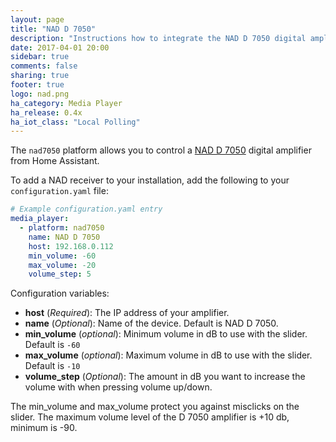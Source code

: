 ```yaml
---
layout: page
title: "NAD D 7050"
description: "Instructions how to integrate the NAD D 7050 digital amplifier into Home Assistant."
date: 2017-04-01 20:00
sidebar: true
comments: false
sharing: true
footer: true
logo: nad.png
ha_category: Media Player
ha_release: 0.4x
ha_iot_class: "Local Polling"
---
```



The `nad7050` platform allows you to control a [NAD D 7050](https://nadelectronics.com/product/d-7050-direct-digital-network-amplifier/) digital amplifier from Home Assistant.

To add a NAD receiver to your installation, add the following to your `configuration.yaml` file:

```yaml
# Example configuration.yaml entry
media_player:
  - platform: nad7050
    name: NAD D 7050
    host: 192.168.0.112
    min_volume: -60
    max_volume: -20
    volume_step: 5
```

Configuration variables:

- **host** (*Required*): The IP address of your amplifier.
- **name** (*Optional*): Name of the device. Default is NAD D 7050.
- **min_volume** (*optional*): Minimum volume in dB to use with the slider. Default is `-60`
- **max_volume** (*optional*): Maximum volume in dB to use with the slider. Default is `-10`
- **volume_step** (*Optional*): The amount in dB you want to increase the volume with when pressing volume up/down.

The min_volume and max_volume protect you against misclicks on the slider. The maximum volume level of the D 7050 amplifier is +10 db, minimum is -90.


